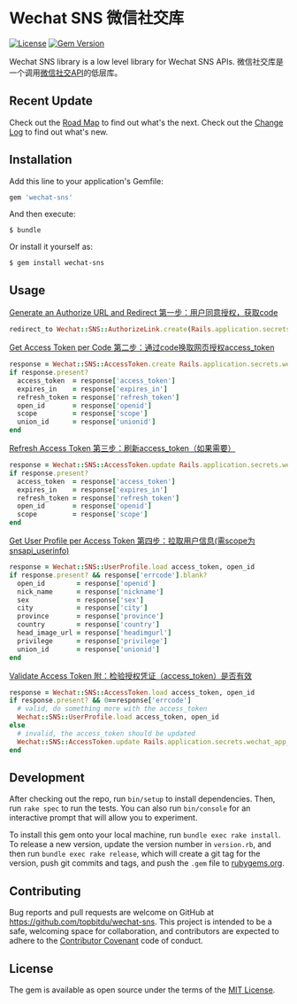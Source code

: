 # Wechat SNS 微信社交库

[![License](https://img.shields.io/badge/license-MIT-green.svg)](http://opensource.org/licenses/MIT)
[![Gem Version](https://badge.fury.io/rb/wechat-sns.svg)](https://badge.fury.io/rb/wechat-sns)

Wechat SNS library is a low level library for Wechat SNS APIs. 微信社交库是一个调用[微信社交API](http://mp.weixin.qq.com/wiki/9/01f711493b5a02f24b04365ac5d8fd95.html)的低层库。



## Recent Update
Check out the [Road Map](ROADMAP.md) to find out what's the next.
Check out the [Change Log](CHANGELOG.md) to find out what's new.



## Installation

Add this line to your application's Gemfile:

```ruby
gem 'wechat-sns'
```

And then execute:

    $ bundle

Or install it yourself as:

    $ gem install wechat-sns



## Usage

[Generate an Authorize URL and Redirect 第一步：用户同意授权，获取code](http://mp.weixin.qq.com/wiki/9/01f711493b5a02f24b04365ac5d8fd95.html#.E7.AC.AC.E4.B8.80.E6.AD.A5.EF.BC.9A.E7.94.A8.E6.88.B7.E5.90.8C.E6.84.8F.E6.8E.88.E6.9D.83.EF.BC.8C.E8.8E.B7.E5.8F.96code)
```ruby
redirect_to Wechat::SNS::AuthorizeLink.create(Rails.application.secrets.wechat_app_id, 'http://product.company.com/promotion/page.html')
```

[Get Access Token per Code 第二步：通过code换取网页授权access_token](http://mp.weixin.qq.com/wiki/9/01f711493b5a02f24b04365ac5d8fd95.html#.E7.AC.AC.E4.BA.8C.E6.AD.A5.EF.BC.9A.E9.80.9A.E8.BF.87code.E6.8D.A2.E5.8F.96.E7.BD.91.E9.A1.B5.E6.8E.88.E6.9D.83access_token)
```ruby
response = Wechat::SNS::AccessToken.create Rails.application.secrets.wechat_app_id, Rails.application.secrets.wechat_app_secret, params[:code]
if response.present?
  access_token  = response['access_token']
  expires_in    = response['expires_in']
  refresh_token = response['refresh_token']
  open_id       = response['openid']
  scope         = response['scope']
  union_id      = response['unionid']
end
```

[Refresh Access Token 第三步：刷新access_token（如果需要）](http://mp.weixin.qq.com/wiki/9/01f711493b5a02f24b04365ac5d8fd95.html#.E7.AC.AC.E4.B8.89.E6.AD.A5.EF.BC.9A.E5.88.B7.E6.96.B0access_token.EF.BC.88.E5.A6.82.E6.9E.9C.E9.9C.80.E8.A6.81.EF.BC.89)
```ruby
response = Wechat::SNS::AccessToken.update Rails.application.secrets.wechat_app_id, refresh_token
if response.present?
  access_token  = response['access_token']
  expires_in    = response['expires_in']
  refresh_token = response['refresh_token']
  open_id       = response['openid']
  scope         = response['scope']
end
```

[Get User Profile per Access Token 第四步：拉取用户信息(需scope为 snsapi_userinfo)](http://mp.weixin.qq.com/wiki/9/01f711493b5a02f24b04365ac5d8fd95.html#.E7.AC.AC.E5.9B.9B.E6.AD.A5.EF.BC.9A.E6.8B.89.E5.8F.96.E7.94.A8.E6.88.B7.E4.BF.A1.E6.81.AF.28.E9.9C.80scope.E4.B8.BA_snsapi_userinfo.29)
```ruby
response = Wechat::SNS::UserProfile.load access_token, open_id
if response.present? && response['errcode'].blank?
  open_id        = response['openid']
  nick_name      = response['nickname']
  sex            = response['sex']
  city           = response['city']
  province       = response['province']
  country        = response['country']
  head_image_url = response['headimgurl']
  privilege      = response['privilege']
  union_id       = response['unionid']
end
```

[Validate Access Token 附：检验授权凭证（access_token）是否有效](http://mp.weixin.qq.com/wiki/9/01f711493b5a02f24b04365ac5d8fd95.html#.E9.99.84.EF.BC.9A.E6.A3.80.E9.AA.8C.E6.8E.88.E6.9D.83.E5.87.AD.E8.AF.81.EF.BC.88access_token.EF.BC.89.E6.98.AF.E5.90.A6.E6.9C.89.E6.95.88)
```ruby
response = Wechat::SNS::AccessToken.load access_token, open_id
if response.present? && 0==response['errcode']
  # valid, do something more with the access_token
  Wechat::SNS::UserProfile.load access_token, open_id
else
  # invalid, the access_token should be updated
  Wechat::SNS::AccessToken.update Rails.application.secrets.wechat_app_id, refresh_token
end
```



## Development

After checking out the repo, run `bin/setup` to install dependencies. Then, run `rake spec` to run the tests. You can also run `bin/console` for an interactive prompt that will allow you to experiment.

To install this gem onto your local machine, run `bundle exec rake install`. To release a new version, update the version number in `version.rb`, and then run `bundle exec rake release`, which will create a git tag for the version, push git commits and tags, and push the `.gem` file to [rubygems.org](https://rubygems.org).



## Contributing

Bug reports and pull requests are welcome on GitHub at https://github.com/topbitdu/wechat-sns. This project is intended to be a safe, welcoming space for collaboration, and contributors are expected to adhere to the [Contributor Covenant](http://contributor-covenant.org) code of conduct.



## License

The gem is available as open source under the terms of the [MIT License](http://opensource.org/licenses/MIT).

